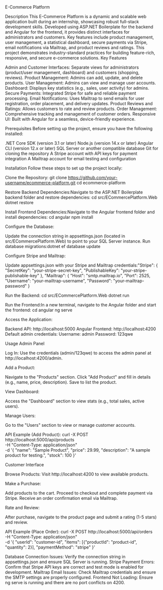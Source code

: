 E-Commerce Platform

Description
This E-Commerce Platform is a dynamic and scalable web application built during an internship, showcasing robust full-stack development skills. Developed using ASP.NET Boilerplate for the backend and Angular for the frontend, it provides distinct interfaces for administrators and customers. Key features include product management, user management, a statistical dashboard, secure payments via Stripe, email notifications via Mailtrap, and product reviews and ratings. This project demonstrates industry-standard practices for building feature-rich, responsive, and secure e-commerce solutions.
Key Features

Admin and Customer Interfaces: Separate views for administrators (product/user management, dashboard) and customers (shopping, reviews).
Product Management: Admins can add, update, and delete products.
User Management: Admins can view and manage user accounts.
Dashboard: Displays key statistics (e.g., sales, user activity) for admins.
Secure Payments: Integrated Stripe for safe and reliable payment processing.
Email Notifications: Uses Mailtrap to send emails for user registration, order placement, and delivery updates.
Product Reviews and Ratings: Allows customers to rate and review products.
Order Management: Comprehensive tracking and management of customer orders.
Responsive UI: Built with Angular for a seamless, device-friendly experience.

Prerequisites
Before setting up the project, ensure you have the following installed:

.NET Core SDK (version 3.1 or later)
Node.js (version 14.x or later)
Angular CLI (version 12.x or later)
SQL Server or another compatible database
Git for cloning the repository
A Stripe account with API keys for payment integration
A Mailtrap account for email testing and configuration

Installation
Follow these steps to set up the project locally:

Clone the Repository:
git clone https://github.com/your-username/ecommerce-platform.git
cd ecommerce-platform


Restore Backend Dependencies:Navigate to the ASP.NET Boilerplate backend folder and restore dependencies:
cd src/ECommercePlatform.Web
dotnet restore


Install Frontend Dependencies:Navigate to the Angular frontend folder and install dependencies:
cd angular
npm install


Configure the Database:

Update the connection string in appsettings.json (located in src/ECommercePlatform.Web) to point to your SQL Server instance.
Run database migrations:dotnet ef database update




Configure Stripe and Mailtrap:

Update appsettings.json with your Stripe and Mailtrap credentials:"Stripe": {
  "SecretKey": "your-stripe-secret-key",
  "PublishableKey": "your-stripe-publishable-key"
},
"Mailtrap": {
  "Host": "smtp.mailtrap.io",
  "Port": 2525,
  "Username": "your-mailtrap-username",
  "Password": "your-mailtrap-password"
}




Run the Backend:
cd src/ECommercePlatform.Web
dotnet run


Run the Frontend:In a new terminal, navigate to the Angular folder and start the frontend:
cd angular
ng serve


Access the Application:

Backend API: http://localhost:5000
Angular Frontend: http://localhost:4200
Default admin credentials:
Username: admin
Password: 123qwe





Usage
Admin Panel

Log In: Use the credentials (admin/123qwe) to access the admin panel at http://localhost:4200/admin.

Add a Product:

Navigate to the "Products" section.
Click "Add Product" and fill in details (e.g., name, price, description).
Save to list the product.


View Dashboard:

Access the "Dashboard" section to view stats (e.g., total sales, active users).


Manage Users:

Go to the "Users" section to view or manage customer accounts.


API Example (Add Product):
curl -X POST http://localhost:5000/api/products \
-H "Content-Type: application/json" \
-d '{
  "name": "Sample Product",
  "price": 29.99,
  "description": "A sample product for testing.",
  "stock": 100
}'



Customer Interface

Browse Products: Visit http://localhost:4200 to view available products.

Make a Purchase:

Add products to the cart.
Proceed to checkout and complete payment via Stripe.
Receive an order confirmation email via Mailtrap.


Rate and Review:

After purchase, navigate to the product page and submit a rating (1-5 stars) and review.


API Example (Place Order):
curl -X POST http://localhost:5000/api/orders \
-H "Content-Type: application/json" \
-d '{
  "userId": "customer-id",
  "items": [{"productId": "product-id", "quantity": 2}],
  "paymentMethod": "stripe"
}'


Database Connection Issues: Verify the connection string in appsettings.json and ensure SQL Server is running.
Stripe Payment Errors: Confirm that Stripe API keys are correct and test mode is enabled for development.
Mailtrap Email Issues: Check Mailtrap credentials and ensure the SMTP settings are properly configured.
Frontend Not Loading: Ensure ng serve is running and there are no port conflicts on 4200.
